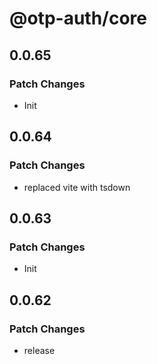 # @otp-auth/core

## 0.0.65

### Patch Changes

- Init

## 0.0.64

### Patch Changes

- replaced vite with tsdown

## 0.0.63

### Patch Changes

- Init

## 0.0.62

### Patch Changes

- release
